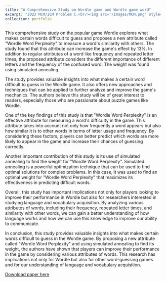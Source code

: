 ```yaml
---
title: "A Comprehensive Study on Wordle game and Wordle game word"
excerpt: "2023 MCM/ICM Problem C.<br/><img src='/images/MCM.png' style='zoom:50%'>"
collection: portfolio
---
```




  This comprehensive study on the popular game Wordle explores what makes certain words difficult to guess and proposes a new attribute called "Wordle Word Perplexity" to measure a word's similarity with others. The study found that this attribute can increase the game's effect by 13%. In addition to regular attributes of a word like frequency and repeated letter times, the proposed attribute considers the different importance of different letters and the frequency of the confused word. The weight was found using simulated annealing.



The study provides valuable insights into what makes a certain word difficult to guess in the Wordle game. It also offers new approaches and techniques that can be applied to further analyze and improve the game's mechanics. The authors believe this study will be of great interest to readers, especially those who are passionate about puzzle games like Wordle.



One of the key findings of this study is that "Wordle Word Perplexity" is an effective attribute for measuring a word's difficulty in the game. This attribute takes into account not only how frequently a word appears but also how similar it is to other words in terms of letter usage and frequency. By considering these factors, players can better predict which words are more likely to appear in the game and increase their chances of guessing correctly.



Another important contribution of this study is its use of simulated annealing to find the weight for "Wordle Word Perplexity". Simulated annealing is a powerful optimization technique that can be used to find optimal solutions for complex problems. In this case, it was used to find an optimal weight for "Wordle Word Perplexity" that maximizes its effectiveness in predicting difficult words.



Overall, this study has important implications not only for players looking to improve their performance in Wordle but also for researchers interested in studying language and vocabulary acquisition. By analyzing various attributes of words, including their frequency, repeated letter times, and similarity with other words, we can gain a better understanding of how language works and how we can use this knowledge to improve our ability to communicate.



In conclusion, this study provides valuable insights into what makes certain words difficult to guess in the Wordle game. By proposing a new attribute called "Wordle Word Perplexity" and using simulated annealing to find its weight, the authors have shown that players can improve their performance in the game by considering various attributes of words. This research has implications not only for Wordle but also for other word-guessing games and for our understanding of language and vocabulary acquisition.

[Download paper here](https://github.com/zhuchichi56/zhuchichi56.github.io/blob/master/files/MCM_2023.pdf)

